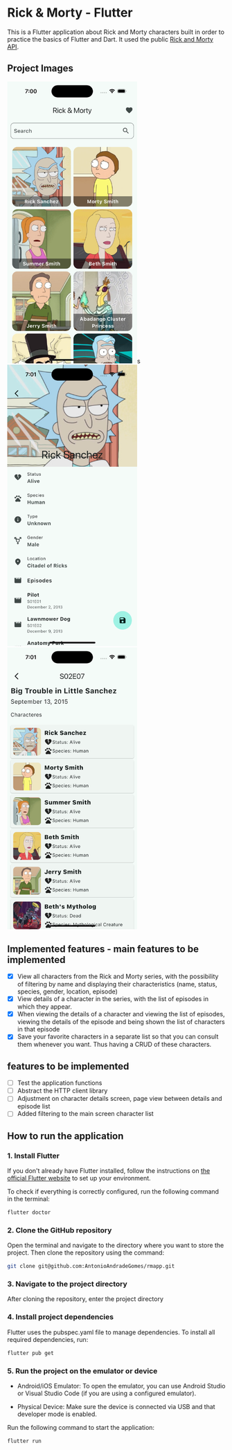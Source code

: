 # Rick & Morty - Flutter

This is a Flutter application about Rick and Morty characters built in order to practice the basics of Flutter and Dart. It used the public [Rick and Morty API](https://rickandmortyapi.com/).

## Project Images
<div style="display: inline-block;">
<img src="./doc/img/home.png" alt="Application main screen, listing all characters." width="300"/>s
<img src="./doc/img/detail_character.png" alt="Character details with a list of episodes in which he appears." width="300"/>
<img src="./doc/img/detail_episode.png" alt="Details of an episode, and the list of characters that appear in it" width="300"/>
</div>

## Implemented features - main features to be implemented

* [x] View all characters from the Rick and Morty series, with the possibility of filtering by name and displaying their characteristics (name, status, species, gender, location, episode)
* [x] View details of a character in the series, with the list of episodes in which they appear.
* [x] When viewing the details of a character and viewing the list of episodes, viewing the details of the episode and being shown the list of characters in that episode
* [x] Save your favorite characters in a separate list so that you can consult them whenever you want. Thus having a CRUD of these characters.
  
## features to be implemented

* [ ] Test the application functions
* [ ] Abstract the HTTP client library
* [ ] Adjustment on character details screen, page view between details and episode list
* [ ] Added filtering to the main screen character list

## How to run the application

### 1. Install Flutter

If you don't already have Flutter installed, follow the instructions on [the official Flutter website](https://flutter.dev/) to set up your environment.

To check if everything is correctly configured, run the following command in the terminal:

```bash
flutter doctor
````

### 2. Clone the GitHub repository

Open the terminal and navigate to the directory where you want to store the project. Then clone the repository using the command:

```bash
git clone git@github.com:AntonioAndradeGomes/rmapp.git
`````

### 3. Navigate to the project directory

After cloning the repository, enter the project directory

### 4. Install project dependencies

Flutter uses the pubspec.yaml file to manage dependencies. To install all required dependencies, run:

```bash
flutter pub get
````

### 5. Run the project on the emulator or device

- Android/iOS Emulator: To open the emulator, you can use Android Studio or Visual Studio Code (if you are using a configured emulator).

- Physical Device: Make sure the device is connected via USB and that developer mode is enabled.

Run the following command to start the application:

```bash
flutter run
````
